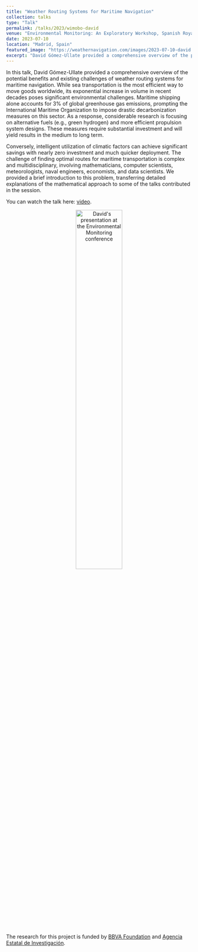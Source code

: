```yaml
---
title: "Weather Routing Systems for Maritime Navigation"
collection: talks
type: "Talk"
permalink: /talks/2023/wimobo-david
venue: "Environmental Monitoring: An Exploratory Workshop, Spanish Royal Academy of Science"
date: 2023-07-10
location: "Madrid, Spain"
featured_image: "https://weathernavigation.com/images/2023-07-10-david.JPEG"
excerpt: "David Gómez-Ullate provided a comprehensive overview of the potential benefits and existing challenges of weather routing systems for maritime navigation."
---
```


In this talk, David Gómez-Ullate provided a comprehensive overview of the potential benefits and existing challenges of weather routing systems for maritime navigation. While sea transportation is the most efficient way to move goods worldwide, its exponential increase in volume in recent decades poses significant environmental challenges. Maritime shipping alone accounts for 3% of global greenhouse gas emissions, prompting the International Maritime Organization to impose drastic decarbonization measures on this sector. As a response, considerable research is focusing on alternative fuels (e.g., green hydrogen) and more efficient propulsion system designs. These measures require substantial investment and will yield results in the medium to long term.

Conversely, intelligent utilization of climatic factors can achieve significant savings with nearly zero investment and much quicker deployment. The challenge of finding optimal routes for maritime transportation is complex and multidisciplinary, involving mathematicians, computer scientists, meteorologists, naval engineers, economists, and data scientists. We provided a brief introduction to this problem, transferring detailed explanations of the mathematical approach to some of the talks contributed in the session.

You can watch the talk here: [video](https://www.youtube.com/watch?v=i6BFsdg-AVw&t=1639s).

<p align="center"><a href="https://www.youtube.com/watch?v=i6BFsdg-AVw&t=1639s"><img src="{{ page.featured_image }}" alt="David's presentation at the Environmental Monitoring conference" width="50%"/></a></p>

The research for this project is funded by [BBVA Foundation](https://www.fbbva.es/) and [Agencia Estatal de Investigación](https://www.aei.gob.es/).
